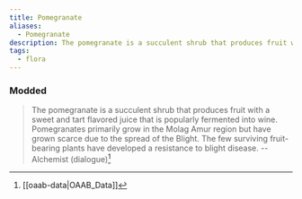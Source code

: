 ```yaml
---
title: Pomegranate
aliases:
  - Pomegranate
description: The pomegranate is a succulent shrub that produces fruit with a sweet and tart flavored juice that is popularly fermented into wine.
tags:
  - flora
---
```

### Modded
> The pomegranate is a succulent shrub that produces fruit with a sweet and tart flavored juice that is popularly fermented into wine. Pomegranates primarily grow in the Molag Amur region but have grown scarce due to the spread of the Blight. The few surviving fruit-bearing plants have developed a resistance to blight disease.
> -- Alchemist (dialogue)[^1]

[^1]: [[oaab-data|OAAB_Data]]